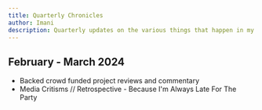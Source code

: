 ```yaml
---
title: Quarterly Chronicles
author: Imani
description: Quarterly updates on the various things that happen in my life. Project updates and predictions for the future based on the current timeline.
---
```


## February - March 2024

- Backed crowd funded project reviews and commentary
- Media Critisms // Retrospective - Because I'm Always Late For The Party